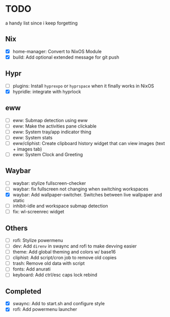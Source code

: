 # TODO
a handy list since i keep forgetting

## Nix
- [x] home-manager: Convert to NixOS Module
- [x] build: Add optional extended message for git push

## Hypr
- [ ] plugins: Install `hyprexpo` or `hyprspace` when it finally works in NixOS
- [x] hypridle: integrate with hyprlock

## eww
- [ ] eww: Submap detection using eww
- [ ] eww: Make the activities pane clickable
- [ ] eww: System tray/app indicator thing
- [ ] eww: System stats
- [ ] eww/cliphist: Create clipboard history widget that can view images (text + images tab)
- [ ] eww: System Clock and Greeting 

## Waybar
- [ ] waybar: stylize fullscreen-checker
- [ ] waybar: fix fullscreen not changing when switching workspaces
- [x] waybar: Add wallpaper-switcher. Switches between live wallpaper and static
- [ ] inhibit-idle and workspace submap detection
- [ ] fix: wl-screenrec widget

## Others
- [ ] rofi: Stylize powermenu
- [ ] dev: Add `direnv` in swaync and rofi to make devving easier
- [ ] theme: Add global theming and colors w/ base16
- [ ] cliphist: Add script/cron job to remove old copies
- [ ] trash: Remove old data with script
- [ ] fonts: Add anurati
- [ ] keyboard: Add ctrl/esc caps lock rebind

## Completed
- [x] swaync: Add to start.sh and configure style
- [x] rofi: Add powermenu launcher

